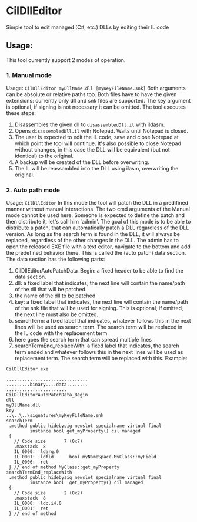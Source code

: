# CilDllEditor
Simple tool to edit managed (C#, etc.) DLLs by editing their IL code

## Usage:
This tool currently support 2 modes of operation.
### 1. Manual mode
Usage: `CilDllEditor myDllName.dll [myKeyFileName.snk]`
Both arguments can be absolute or relative paths too. Both files have to have the given extensions: currently only dll and snk files are supported. The key argument is optional, if signing is not necessary it can be omitted.
 The tool executes these steps:
 1. Disassembles the given dll to `disassembledDll.il` with ildasm.
 2. Opens `disassembledDll.il` with Notepad. Waits until Notepad is closed.
 3. The user is expected to edit the IL code, save and close Notepad at which point the tool will continue. It's also possible to close Notepad without changes, in this case the DLL will be equivalent (but not identical) to the original.
 4. A backup will be created of the DLL before overwriting.
 5. The IL will be reassambled into the DLL using ilasm, overwriting the original.
 ### 2. Auto path mode
 Usage: `CilDllEditor`
 In this mode the tool will patch the DLL in a predifined manner without manual interactions. The two cmd arguments of the Manual mode cannot be used here.
 Someone is expected to define the patch and then distribute it, let's call him 'admin'. The goal of this mode is to be able to distribute a patch, that can automatically patch a DLL regardless of the DLL version. As long as the search term is found in the DLL, it will always be replaced, regardless of the other changes in the DLL.
 The admin has to open the released EXE file with a text editor, navigate to the bottom and add the predefined behavior there. This is called the (auto patch) data section.
 The data section has the following parts:
 1. CilDllEditorAutoPatchData_Begin: a fixed header to be able to find the data section.
 2. dll: a fixed label that indicates, the next line will contain the name/path of the dll that will be patched.
 3. the name of the dll to be patched
 4. key: a fixed label that indicates, the next line will contain the name/path of the snk file that will be used for signing. This is optional, if omitted, the next line must also be omitted.
 5. searchTerm: a fixed label that indicates, whatever follows this in the next lines will be used as search term. The search term will be replaced in the IL code with the replacement term.
 6. here goes the search term that can spread multiple lines
 7. searchTermEnd_replaceWith: a fixed label that indicates, the search term ended and whatever follows this in the next lines will be used as replacement term. The search term will be replaced with this.
 Example:
 ```
 CilDllEditor.exe
 
 ...............................
 .........binary....data........
 ....................... 
 CilDllEditorAutoPatchData_Begin
dll
myDllName.dll
key
..\..\..\signatures\myKeyFileName.snk
searchTerm
  .method public hidebysig newslot specialname virtual final 
          instance bool get_myProperty() cil managed
  {
    // Code size       7 (0x7)
    .maxstack  8
    IL_0000:  ldarg.0
    IL_0001:  ldfld      bool myNameSpace.MyClass::myField
    IL_0006:  ret
  } // end of method MyClass::get_myProperty
searchTermEnd_replaceWith
  .method public hidebysig newslot specialname virtual final 
          instance bool  get_myProperty() cil managed
  {
    // Code size       2 (0x2)
    .maxstack  8
    IL_0000:  ldc.i4.0
    IL_0001:  ret
  } // end of method

 ```
